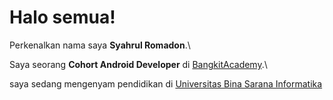 # Halo semua! 

Perkenalkan nama saya **Syahrul Romadon**.\

Saya seorang **Cohort Android Developer** di [BangkitAcademy]([https://www.bangkit.com/](https://grow.google/intl/id_id/bangkit/?tab=android-developer)).\

saya sedang mengenyam pendidikan di [Universitas Bina Sarana Informatika](https://www.bsi.ac.id/ubsi/index.js)

